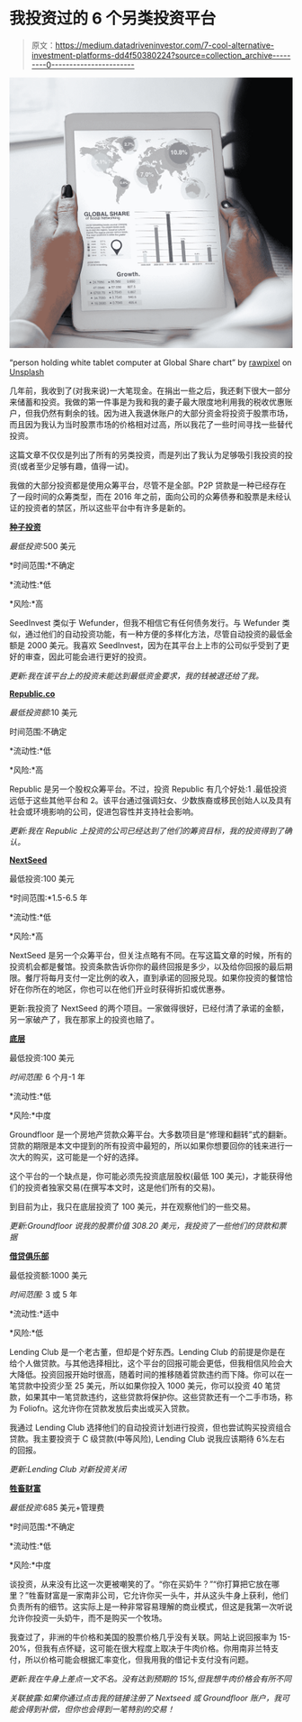 # 我投资过的 6 个另类投资平台

> 原文：<https://medium.datadriveninvestor.com/7-cool-alternative-investment-platforms-dd4f50380224?source=collection_archive---------0----------------------->

![](img/6f5ddcb6820694821cb32d7d82b25d41.png)

“person holding white tablet computer at Global Share chart” by [rawpixel](https://unsplash.com/@rawpixel?utm_source=medium&utm_medium=referral) on [Unsplash](https://unsplash.com?utm_source=medium&utm_medium=referral)

几年前，我收到了(对我来说)一大笔现金。在捐出一些之后，我还剩下很大一部分来储蓄和投资。我做的第一件事是为我和我的妻子最大限度地利用我的税收优惠账户，但我仍然有剩余的钱。因为进入我退休账户的大部分资金将投资于股票市场，而且因为我认为当时股票市场的价格相对过高，所以我花了一些时间寻找一些替代投资。

这篇文章不仅仅是列出了所有的另类投资，而是列出了我认为足够吸引我投资的投资(或者至少足够有趣，值得一试)。

我做的大部分投资都是使用众筹平台，尽管不是全部。P2P 贷款是一种已经存在了一段时间的众筹类型，而在 2016 年之前，面向公司的众筹债券和股票是未经认证的投资者的禁区，所以这些平台中有许多是新的。

[**种子投资**](https://www.seedinvest.com/)

*最低投资*:500 美元

*时间范围:*不确定

*流动性:*低

*风险:*高

SeedInvest 类似于 Wefunder，但我不相信它有任何债务发行。与 Wefunder 类似，通过他们的自动投资功能，有一种方便的多样化方法，尽管自动投资的最低金额是 2000 美元。我喜欢 SeedInvest，因为在其平台上上市的公司似乎受到了更好的审查，因此可能会进行更好的投资。

*更新:我在该平台上的投资未能达到最低资金要求，我的钱被退还给了我。*

[**Republic.co**](https://republic.co/)

*最低投资额*:10 美元

时间范围:不确定

*流动性:*低

*风险:*高

Republic 是另一个股权众筹平台。不过，投资 Republic 有几个好处:1 .最低投资远低于这些其他平台和 2。该平台通过强调妇女、少数族裔或移民创始人以及具有社会或环境影响的公司，促进包容性并支持社会影响。

*更新:我在 Republic 上投资的公司已经达到了他们的筹资目标，我的投资得到了确认。*

[**NextSeed**](http://ssqt.co/mQdF8b6)

最低投资:100 美元

*时间范围:*1.5-6.5 年

*流动性:*低

*风险:*高

NextSeed 是另一个众筹平台，但关注点略有不同。在写这篇文章的时候，所有的投资机会都是餐馆。投资条款告诉你你的最终回报是多少，以及给你回报的最后期限。餐厅将每月支付一定比例的收入，直到承诺的回报兑现。如果你投资的餐馆恰好在你所在的地区，你也可以在他们开业时获得折扣或优惠券。

更新:我投资了 NextSeed 的两个项目。一家做得很好，已经付清了承诺的金额，另一家破产了，我在那家上的投资也赔了。

[**底层**](https://www.groundfloor.us/new_referral/23b078)

最低投资:100 美元

*时间范围:* 6 个月-1 年

*流动性:*低

*风险:*中度

Groundfloor 是一个房地产贷款众筹平台。大多数项目是“修理和翻转”式的翻新。贷款的期限是本文中提到的所有投资中最短的，所以如果你想要回你的钱来进行一次大的购买，这可能是一个好的选择。

这个平台的一个缺点是，你可能必须先投资底层股权(最低 100 美元)，才能获得他们的投资者独家交易(在撰写本文时，这是他们所有的交易)。

到目前为止，我只在底层投资了 100 美元，并在观察他们的一些交易。

*更新:Groundfloor 说我的股票价值 308.20 美元，我投资了一些他们的贷款和票据*

[**借贷俱乐部**](https://www.lendingclub.com/landing/invest.action?reg_referrer=Member_136908992&progId=43048571)

最低投资额:1000 美元

*时间范围:* 3 或 5 年

*流动性:*适中

*风险:*低

Lending Club 是一个老古董，但却是个好东西。Lending Club 的前提是你是在给个人做贷款。与其他选择相比，这个平台的回报可能会更低，但我相信风险会大大降低。投资回报开始时很高，随着时间的推移随着贷款违约而下降。你可以在一笔贷款中投资少至 25 美元，所以如果你投入 1000 美元，你可以投资 40 笔贷款，如果其中一笔贷款违约，这些贷款将保护你。这些贷款还有一个二手市场，称为 Foliofn。这允许你在贷款发放后卖出或买入贷款。

我通过 Lending Club 选择他们的自动投资计划进行投资，但也尝试购买投资组合贷款。我主要投资于 C 级贷款(中等风险), Lending Club 说我应该期待 6%左右的回报。

*更新:Lending Club 对新投资关闭*

[**牲畜财富**](http://www.livestockwealth.co.za/)

*最低投资*:685 美元+管理费

*时间范围:*不确定

*流动性:*低

*风险:*中度

谈投资，从来没有比这一次更被嘲笑的了。“你在买奶牛？”“你打算把它放在哪里？”牲畜财富是一家南非公司，它允许你买一头牛，并从这头牛身上获利，他们负责所有的细节。这实际上是一种非常容易理解的商业模式，但这是我第一次听说允许你投资一头奶牛，而不是购买一个牧场。

我查过了，非洲的牛价格和美国的股票价格几乎没有关联。网站上说回报率为 15-20%，但我有点怀疑，这可能在很大程度上取决于牛肉价格。你用南非兰特支付，所以价格可能会根据汇率变化，但我用我的借记卡支付没有问题。

*更新:我在牛身上差点一文不名。没有达到预期的 15%,但我想牛肉价格会有所不同*

*关联披露:如果你通过点击我的链接注册了 Nextseed 或 Groundfloor 账户，我可能会得到补偿，但你也会得到一笔特别的交易！*